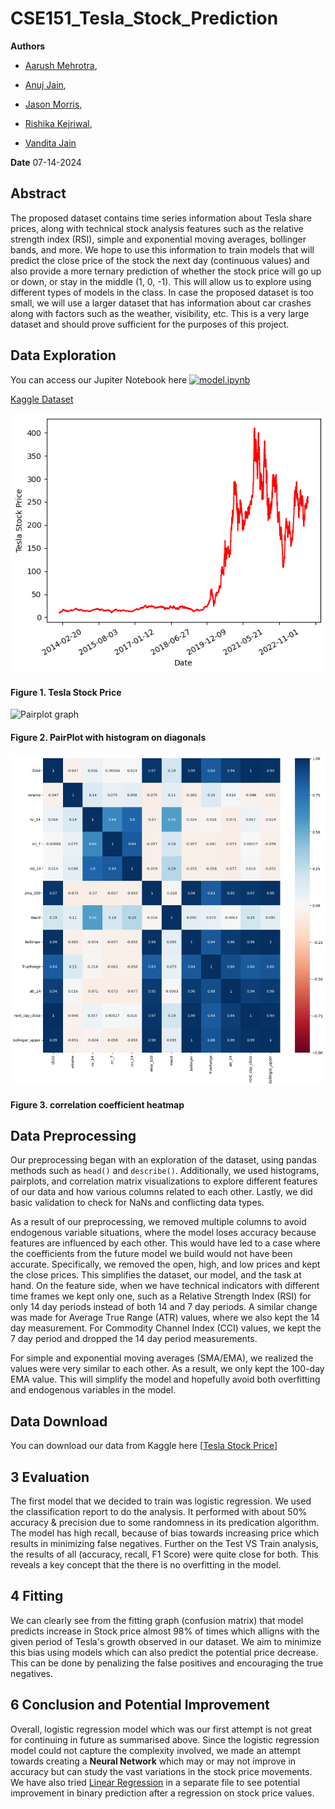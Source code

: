# CSE151_Tesla_Stock_Prediction

**Authors**

- [Aarush Mehrotra](https://github.com/iAarush),

- [Anuj Jain](https://github.com/Anujjain2579),

- [Jason Morris](https://github.com/JasonMorris1),

- [Rishika Kejriwal](https://github.com/rkejriw),

- [Vandita Jain](https://github.com/vanditajain10)


**Date**
07-14-2024


## Abstract
The proposed dataset contains time series information about Tesla share prices, along with technical stock analysis features such as the relative strength index (RSI), simple and exponential moving averages, bollinger bands, and more. We hope to use this information to train models that will predict the close price of the stock the next day (continuous values) and also provide a more ternary prediction of whether the stock price will go up or down, or stay in the middle (1, 0, -1). This will allow us to explore using different types of models in the class. In case the proposed dataset is too small, we will use a larger dataset that has information about car crashes along with factors such as the weather, visibility, etc. This is a very large dataset and should prove sufficient for the purposes of this project. 


## Data Exploration
You can access our Jupiter Notebook here [![model.ipynb](https://colab.research.google.com/assets/colab-badge.svg)](https://colab.research.google.com/github/JasonMorris1/CSE151_TESLA_STOCK_PREDICTION/blob/main/eda.ipynb)

[Kaggle Dataset](https://www.kaggle.com/datasets/aspillai/tesla-stock-price-with-indicators-10-years/data
)


![Tesla stock price graph](/plots/stock_price_img.png)
#### Figure 1. Tesla Stock Price

![Pairplot graph](/plots/pair_plot.png)
#### Figure 2. PairPlot with histogram on diagonals

![Heatmap graph](/plots/heat_map.png)
#### Figure 3. correlation coefficient heatmap


## Data Preprocessing
Our preprocessing began with an exploration of the dataset, using pandas methods such as `head()` and `describe()`. Additionally, we used histograms, pairplots, and correlation matrix visualizations to explore different features of our data and how various columns related to each other. Lastly, we did basic validation to check for NaNs and conflicting data types. 

As a result of our preprocessing, we removed multiple columns to avoid endogenous variable situations, where the model loses accuracy because features are influenced by each other. This would have led to a case where the coefficients from the future model we build would not have been accurate. Specifically, we removed the open, high, and low prices and kept the close prices. This simplifies the dataset, our model, and the task at hand. On the feature side, when we have technical indicators with different time frames we kept only one, such as a Relative Strength Index (RSI) for only 14 day periods instead of both 14 and 7 day periods. A similar change was made for Average True Range (ATR) values, where we also kept the 14 day measurement. For Commodity Channel Index (CCI) values, we kept the 7 day period and dropped the 14 day period measurements. 

For simple and exponential moving averages (SMA/EMA), we realized the values were very similar to each other. As a result, we only kept the 100-day EMA value. This will simplify the model and hopefully avoid both overfitting and endogenous variables in the model. 

## Data Download
You can download our data from Kaggle here [[Tesla Stock Price](https://www.kaggle.com/datasets/aspillai/tesla-stock-price-with-indicators-10-years)]


## 3 Evaluation
The first model that we decided to train was logistic regression. We used the classification report to do the analysis. It performed with about 50% accuracy & precision due to some randomness in its predication algorithm. The model has high recall, because of bias towards increasing price which results in minimizing false negatives. Further on the Test VS Train analysis, the results of all (accuracy, recall, F1 Score) were quite close for both. This reveals a key concept that the there is no overfitting in the model.

## 4 Fitting
We can clearly see from the fitting graph (confusion matrix) that model predicts increase in Stock price almost 98% of times which alligns with the given period of Tesla's growth observed in our dataset.
We aim to minimize this bias using models which can also predict the potential price decrease. This can be done by penalizing the false positives and encouraging the true negatives.

## 6 Conclusion and Potential Improvement
Overall, logistic regression model which was our first attempt is not great for continuing in future as summarised above. 
Since the logistic regression model could not capture the complexity involved, we made an attempt towards creating a **Neural Network** which may or may not improve in accuracy but can study the vast variations in the stock price movements. 
We have also tried [Linear Regression](https://github.com/JasonMorris1/CSE151_Tesla_Stock_Prediction/blob/main/eda_linear_regression2.ipynb) in a separate file to see potential improvement in binary prediction after a regression on stock price values.

